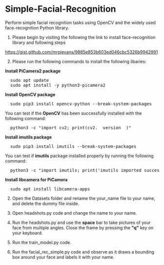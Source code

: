 # Simple-Facial-Recognition
Perform simple facial recognition tasks using OpenCV and the widely used face-recognition Python library. 

1. Please begin by visiting the following the link to install face-recognition library and following steps

https://gist.github.com/mrpjevans/9885e853b603ed046cbc5326b9942991

2. Please run the following commands to install the following libaries: 

**Install PiCamera2 package**

<pre>
  sudo apt update
  sudo apt install -y python3-picamera2
</pre>  


**Install OpenCV package**

<pre>
  sudo pip3 install opencv-python --break-system-packages
</pre>

You can test if the **OpenCV** has been successfully installed with the following command: 

<pre>
  python3 -c "import cv2; print(cv2.__version__)"
</pre>

**Install imutils package**
<pre>
  sudo pip3 install imutils --break-system-packages
</pre>

You can test if **imutils** package installed properly by running the following command: 

<pre>
  python3 -c "import imutils; print('imutils imported successfully')"
</pre>

**Install libcamera for PiCamera**

<pre>
  sudo apt install libcamera-apps
</pre>


2. Open the Datasets folder and rename the your_name file to your name, and delete the dummy file inside. 

3. Open headshots.py code and change the name to your name.

4. Run the headshots.py and use the **space** bar to take pictures of your face from multiple angles. Close the frame by pressing the **"q"** key on your keyboard.

5. Run the train_model.py code.

6. Run the facial_rec_simple.py code and observe as it draws a bounding box around your face and labels it with your name. 
